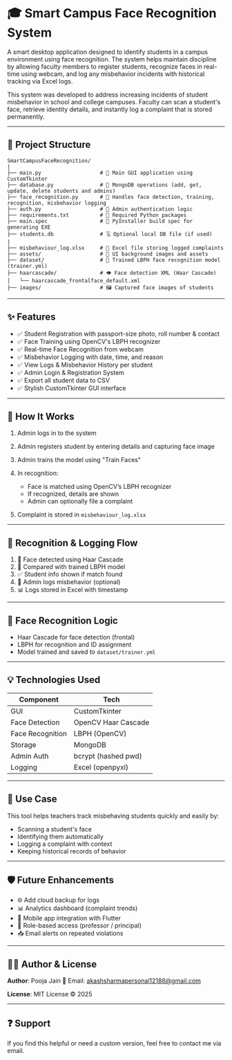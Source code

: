 # 🎓 Smart Campus Face Recognition System

A smart desktop application designed to identify students in a campus environment using face recognition. The system helps maintain discipline by allowing faculty members to register students, recognize faces in real-time using webcam, and log any misbehavior incidents with historical tracking via Excel logs.

This system was developed to address increasing incidents of student misbehavior in school and college campuses. Faculty can scan a student's face, retrieve identity details, and instantly log a complaint that is stored permanently.

---

## 📁 Project Structure

```
SmartCampusFaceRecognition/
|
├── main.py                   # 🔧 Main GUI application using CustomTkinter
├── database.py               # 🔗 MongoDB operations (add, get, update, delete students and admins)
├── face_recognition.py       # 🤖 Handles face detection, training, recognition, misbehavior logging
├── auth.py                   # 🔐 Admin authentication logic
├── requirements.txt          # 📆 Required Python packages
├── main.spec                 # 🐍 PyInstaller build spec for generating EXE
├── students.db               # 🗓 Optional local DB file (if used)
|
├── misbehaviour_log.xlsx     # 📄 Excel file storing logged complaints
├── assets/                   # 🎨 UI background images and assets
├── dataset/                  # 🧠 Trained LBPH face recognition model (trainer.yml)
├── haarcascade/              # 👁 Face detection XML (Haar Cascade)
│   └── haarcascade_frontalface_default.xml
├── images/                   # 🖼 Captured face images of students
```

---

## ✨ Features

* ✅ Student Registration with passport-size photo, roll number & contact
* ✅ Face Training using OpenCV's LBPH recognizer
* ✅ Real-time Face Recognition from webcam
* ✅ Misbehavior Logging with date, time, and reason
* ✅ View Logs & Misbehavior History per student
* ✅ Admin Login & Registration System
* ✅ Export all student data to CSV
* ✅ Stylish CustomTkinter GUI interface

---

## 🧠 How It Works

1. Admin logs in to the system
2. Admin registers student by entering details and capturing face image
3. Admin trains the model using "Train Faces"
4. In recognition:

   * Face is matched using OpenCV’s LBPH recognizer
   * If recognized, details are shown
   * Admin can optionally file a complaint
5. Complaint is stored in `misbehaviour_log.xlsx`

---

## 🔄 Recognition & Logging Flow

1. 🧑 Face detected using Haar Cascade
2. 🧠 Compared with trained LBPH model
3. ✅ Student info shown if match found
4. 📝 Admin logs misbehavior (optional)
5. 📊 Logs stored in Excel with timestamp

---

## 📸 Face Recognition Logic

* Haar Cascade for face detection (frontal)
* LBPH for recognition and ID assignment
* Model trained and saved to `dataset/trainer.yml`

---

## 💡 Technologies Used

| Component        | Tech                |
| ---------------- | ------------------- |
| GUI              | CustomTkinter       |
| Face Detection   | OpenCV Haar Cascade |
| Face Recognition | LBPH (OpenCV)       |
| Storage          | MongoDB             |
| Admin Auth       | bcrypt (hashed pwd) |
| Logging          | Excel (openpyxl)    |

---

## 🚨 Use Case

This tool helps teachers track misbehaving students quickly and easily by:

* Scanning a student's face
* Identifying them automatically
* Logging a complaint with context
* Keeping historical records of behavior

---

## 🛡 Future Enhancements

* 🌐 Add cloud backup for logs
* 📊 Analytics dashboard (complaint trends)
* 📲 Mobile app integration with Flutter
* 👮 Role-based access (professor / principal)
* 📥 Email alerts on repeated violations

---

## 👩‍💻 Author & License

**Author**: Pooja Jain
📧 Email: [akashsharmapersonal12186@gmail.com](mailto:akashsharmapersonal12186@gmail.com)

**License**: MIT License © 2025

---

## ❓ Support

If you find this helpful or need a custom version, feel free to contact me via email.
